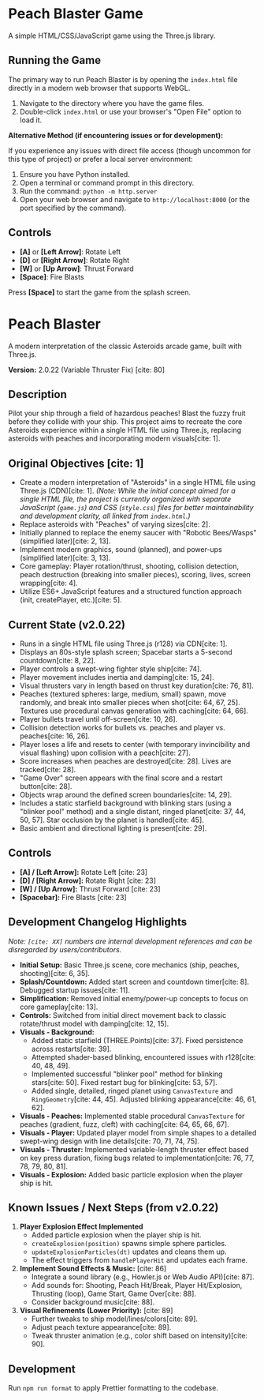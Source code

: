 # Peach Blaster Game

A simple HTML/CSS/JavaScript game using the Three.js library.

## Running the Game

The primary way to run Peach Blaster is by opening the `index.html` file directly in a modern web browser that supports WebGL.

1.  Navigate to the directory where you have the game files.
2.  Double-click `index.html` or use your browser's "Open File" option to load it.

**Alternative Method (if encountering issues or for development):**

If you experience any issues with direct file access (though uncommon for this type of project) or prefer a local server environment:

1. Ensure you have Python installed.
2. Open a terminal or command prompt in this directory.
3. Run the command: `python -m http.server`
4. Open your web browser and navigate to `http://localhost:8000` (or the port specified by the command).

## Controls

- **[A]** or **[Left Arrow]**: Rotate Left
- **[D]** or **[Right Arrow]**: Rotate Right
- **[W]** or **[Up Arrow]**: Thrust Forward
- **[Space]**: Fire Blasts

Press **[Space]** to start the game from the splash screen.

# Peach Blaster

A modern interpretation of the classic Asteroids arcade game, built with Three.js.

**Version:** 2.0.22 (Variable Thruster Fix) [cite: 80]

## Description

Pilot your ship through a field of hazardous peaches! Blast the fuzzy fruit before they collide with your ship. This project aims to recreate the core Asteroids experience within a single HTML file using Three.js, replacing asteroids with peaches and incorporating modern visuals[cite: 1].

## Original Objectives [cite: 1]

- Create a modern interpretation of "Asteroids" in a single HTML file using Three.js (CDN)[cite: 1].
  _(Note: While the initial concept aimed for a single HTML file, the project is currently organized with separate JavaScript (`game.js`) and CSS (`style.css`) files for better maintainability and development clarity, all linked from `index.html`.)_
- Replace asteroids with "Peaches" of varying sizes[cite: 2].
- Initially planned to replace the enemy saucer with "Robotic Bees/Wasps" (simplified later)[cite: 2, 13].
- Implement modern graphics, sound (planned), and power-ups (simplified later)[cite: 3, 13].
- Core gameplay: Player rotation/thrust, shooting, collision detection, peach destruction (breaking into smaller pieces), scoring, lives, screen wrapping[cite: 4].
- Utilize ES6+ JavaScript features and a structured function approach (init, createPlayer, etc.)[cite: 5].

## Current State (v2.0.22)

- Runs in a single HTML file using Three.js (r128) via CDN[cite: 1].
- Displays an 80s-style splash screen; Spacebar starts a 5-second countdown[cite: 8, 22].
- Player controls a swept-wing fighter style ship[cite: 74].
- Player movement includes inertia and damping[cite: 15, 24].
- Visual thrusters vary in length based on thrust key duration[cite: 76, 81].
- Peaches (textured spheres: large, medium, small) spawn, move randomly, and break into smaller pieces when shot[cite: 64, 67, 25]. Textures use procedural canvas generation with caching[cite: 64, 66].
- Player bullets travel until off-screen[cite: 10, 26].
- Collision detection works for bullets vs. peaches and player vs. peaches[cite: 16, 26].
- Player loses a life and resets to center (with temporary invincibility and visual flashing) upon collision with a peach[cite: 27].
- Score increases when peaches are destroyed[cite: 28]. Lives are tracked[cite: 28].
- "Game Over" screen appears with the final score and a restart button[cite: 28].
- Objects wrap around the defined screen boundaries[cite: 14, 29].
- Includes a static starfield background with blinking stars (using a "blinker pool" method) and a single distant, ringed planet[cite: 37, 44, 50, 57]. Star occlusion by the planet is handled[cite: 45].
- Basic ambient and directional lighting is present[cite: 29].

## Controls

- **[A] / [Left Arrow]:** Rotate Left [cite: 23]
- **[D] / [Right Arrow]:** Rotate Right [cite: 23]
- **[W] / [Up Arrow]:** Thrust Forward [cite: 23]
- **[Spacebar]:** Fire Blasts [cite: 23]

## Development Changelog Highlights

_Note: `[cite: XX]` numbers are internal development references and can be disregarded by users/contributors._

- **Initial Setup:** Basic Three.js scene, core mechanics (ship, peaches, shooting)[cite: 6, 35].
- **Splash/Countdown:** Added start screen and countdown timer[cite: 8]. Debugged startup issues[cite: 11].
- **Simplification:** Removed initial enemy/power-up concepts to focus on core gameplay[cite: 13].
- **Controls:** Switched from initial direct movement back to classic rotate/thrust model with damping[cite: 12, 15].
- **Visuals - Background:**
  - Added static starfield (THREE.Points)[cite: 37]. Fixed persistence across restarts[cite: 39].
  - Attempted shader-based blinking, encountered issues with r128[cite: 40, 48, 49].
  - Implemented successful "blinker pool" method for blinking stars[cite: 50]. Fixed restart bug for blinking[cite: 53, 57].
  - Added single, detailed, ringed planet using `CanvasTexture` and `RingGeometry`[cite: 44, 45]. Adjusted blinking appearance[cite: 46, 61, 62].
- **Visuals - Peaches:** Implemented stable procedural `CanvasTexture` for peaches (gradient, fuzz, cleft) with caching[cite: 64, 65, 66, 67].
- **Visuals - Player:** Updated player model from simple shapes to a detailed swept-wing design with line details[cite: 70, 71, 74, 75].
- **Visuals - Thruster:** Implemented variable-length thruster effect based on key press duration, fixing bugs related to implementation[cite: 76, 77, 78, 79, 80, 81].
- **Visuals - Explosion:** Added basic particle explosion when the player ship is hit.

## Known Issues / Next Steps (from v2.0.22)

1.  **Player Explosion Effect Implemented**
    - Added particle explosion when the player ship is hit.
    - `createExplosion(position)` spawns simple sphere particles.
    - `updateExplosionParticles(dt)` updates and cleans them up.
    - The effect triggers from `handlePlayerHit` and updates each frame.
2.  **Implement Sound Effects & Music:** [cite: 86]
    - Integrate a sound library (e.g., Howler.js or Web Audio API)[cite: 87].
    - Add sounds for: Shooting, Peach Hit/Break, Player Hit/Explosion, Thrusting (loop), Game Start, Game Over[cite: 88].
    - Consider background music[cite: 88].
3.  **Visual Refinements (Lower Priority):** [cite: 89]
    - Further tweaks to ship model/lines/colors[cite: 89].
    - Adjust peach texture appearance[cite: 89].
    - Tweak thruster animation (e.g., color shift based on intensity)[cite: 90].

## Development

Run `npm run format` to apply Prettier formatting to the codebase.
